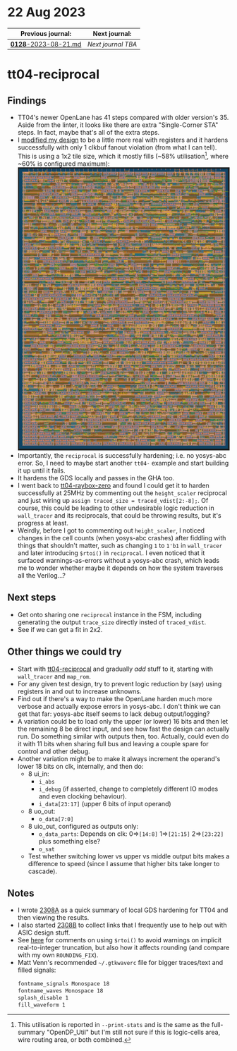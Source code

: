 # 22 Aug 2023

| Previous journal: | Next journal: |
|-|-|
| [**0128**-2023-08-21.md](./0128-2023-08-21.md) | *Next journal TBA* |

# tt04-reciprocal

## Findings

*   TT04's newer OpenLane has 41 steps compared with older version's 35. Aside from the linter, it looks like there are extra "Single-Corner STA" steps. In fact, maybe that's all of the extra steps.
*   I [modified my design](https://github.com/algofoogle/tt04-reciprocal/commit/5fd4f20f47fc4d3517c8c61c8cad0bb800a621b6) to be a little more real with registers and it hardens successfully with only 1 clkbuf fanout violation (from what I can tell). This is using a 1x2 tile size, which it mostly fills (~58% utilisation[^1], where ~60% is configured maximum):
    ![tt04-reciprocal registered version fit in 1x2](./i/0129-tt04-reciprocal-1x2.png)
*   Importantly, the `reciprocal` is successfully hardening; i.e. no yosys-abc error. So, I need to maybe start another `tt04-` example and start building it up until it fails.
*   It hardens the GDS locally and passes in the GHA too.
*   I went back to [tt04-raybox-zero] and found I could get it to harden successfully at 25MHz by commenting out the `height_scaler` reciprocal and just wiring up `assign traced_size = traced_vdist[2:-8];`. Of course, this could be leading to other undesirable logic reduction in `wall_tracer` and its reciprocals, that could be throwing results, but it's progress at least.
*   Weirdly, before I got to commenting out `height_scaler`, I noticed changes in the cell counts (when yosys-abc crashes) after fiddling with things that shouldn't matter, such as changing `1` to `1'b1` in `wall_tracer` and later introducing `$rtoi()` in `reciprocal`. I even noticed that it surfaced warnings-as-errors without a yosys-abc crash, which leads me to wonder whether maybe it depends on how the system traverses all the Verilog...?

## Next steps

*   Get onto sharing one `reciprocal` instance in the FSM, including generating the output `trace_size` directly insted of `traced_vdist`.
*   See if we can get a fit in 2x2.

## Other things we could try

*   Start with [tt04-reciprocal] and gradually *add* stuff to it, starting with `wall_tracer` and `map_rom`.
*   For any given test design, try to prevent logic reduction by (say) using registers in and out to increase unknowns.
*   Find out if there's a way to make the OpenLane harden much more verbose and actually expose errors in yosys-abc. I don't think we can get that far: yosys-abc itself seems to lack debug output/logging?
*   A variation could be to load only the upper (or lower) 16 bits and then let the remaining 8 be direct input, and see how fast the design can actually run. Do something similar with outputs then, too. Actually, could even do it with 11 bits when sharing full bus and leaving a couple spare for control and other debug.
*   Another variation might be to make it always increment the operand's lower 18 bits on clk, internally, and then do:
    *   8 ui_in:
        *   `i_abs`
        *   `i_debug` (if asserted, change to completely different IO modes and even clocking behaviour).
        *   `i_data[23:17]` (upper 6 bits of input operand)
    *   8 uo_out:
        *   `o_data[7:0]`
    *   8 uio_out, configured as outputs only:
        *   `o_data_parts`: Depends on clk: 0=>`[14:8]` 1=>`[21:15]` 2=>`[23:22]` plus something else?
        *   `o_sat`
    *   Test whether switching lower vs upper vs middle output bits makes a difference to speed (since I assume that higher bits take longer to cascade).

[^1]: This utilisation is reported in `--print-stats` and is the same as the full-summary "OpenDP_Util" but I'm still not sure if this is logic-cells area, wire routing area, or both combined.

## Notes

*   I wrote [2308A](./tips/2308A.md) as a quick summary of local GDS hardening for TT04 and then viewing the results.
*   I also started [2308B](./tips/2308B.md) to collect links that I frequently use to help out with ASIC design stuff.
*   See [here](https://github.com/YosysHQ/yosys/issues/487) for comments on using `$rtoi()` to avoid warnings on implicit real-to-integer truncation, but also how it affects rounding (and compare with my own `ROUNDING_FIX`).
*   Matt Venn's recommended `~/.gtkwaverc` file for bigger traces/text and filled signals:
    ```
    fontname_signals Monospace 18
    fontname_waves Monospace 18
    splash_disable 1
    fill_waveform 1
    ```

[tt04-raybox-zero]: https://github.com/algofoogle/tt04-raybox-zero
[tt04-reciprocal]: https://github.com/algofoogle/tt04-reciprocal
